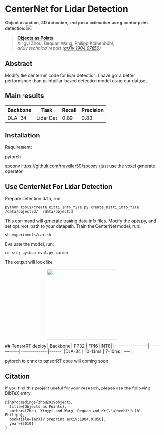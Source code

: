 # CenterNet for Lidar Detection
Object detection, 3D detection, and pose estimation using center point detection:
![](readme/fig2.png)
> [**Objects as Points**](http://arxiv.org/abs/1904.07850),            
> Xingyi Zhou, Dequan Wang, Philipp Kr&auml;henb&uuml;hl,        
> *arXiv technical report ([arXiv 1904.07850](http://arxiv.org/abs/1904.07850))*         


## Abstract 
Modify the centernet code for lidar detection. I have got a better performance than pointpillar-based detection model using our  dataset.

## Main results
| Backbone |  Task         |   Recall       | Precision|
|--------------|-------------|--------------|-------------|
|DLA-34        | Lidar Det| 0.89              | 0.83           | 
## Installation
Requirement:

pytorch

spconv  https://github.com/traveller59/spconv (just use the voxel generate operator)
## Use CenterNet For Lidar Detection

Prepare detection data, run:

~~~
python tools/create_kitti_info_file.py create_kitti_info_file /data/object3d/  /data/object3d
~~~
This command will generate traning data info files.
Modify the opts.py, and set opt.root_path to your datapath.
Train the CenterNet model, run:
~~~
sh experiments/car.sh
~~~
Evaluate the model, run:
~~~
cd src; python eval.py cardet
~~~
The output will look like
<p align="center"> <img src='readme/det3.png' align="center" height="230px"> </p>
## TensorRT deploy
| Backbone     | FP32         | FP16           |INT8|
|-----------------|------------|--------------|------|
|DLA-34             | 10-13ms | 7-10ms     |   ---  |

pytorch to onnx to tensorRT code will coming soon

## Citation

If you find this project useful for your research, please use the following BibTeX entry.

    @inproceedings{zhou2019objects,
      title={Objects as Points},
      author={Zhou, Xingyi and Wang, Dequan and Kr{\"a}henb{\"u}hl, Philipp},
      booktitle={arXiv preprint arXiv:1904.07850},
      year={2019}
    }
